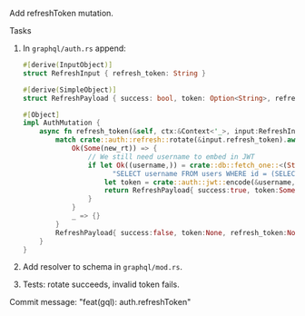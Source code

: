 Add refreshToken mutation.

Tasks
1. In `graphql/auth.rs` append:

   ```rust
   #[derive(InputObject)]
   struct RefreshInput { refresh_token: String }

   #[derive(SimpleObject)]
   struct RefreshPayload { success: bool, token: Option<String>, refresh_token: Option<String>, errors: Vec<String> }

   #[Object]
   impl AuthMutation {
       async fn refresh_token(&self, ctx:&Context<'_>, input:RefreshInput) -> RefreshPayload {
           match crate::auth::refresh::rotate(&input.refresh_token).await {
               Ok(Some(new_rt)) => {
                   // We still need username to embed in JWT
                   if let Ok((username,)) = crate::db::fetch_one::<(String,)>(
                         "SELECT username FROM users WHERE id = (SELECT user_id FROM refresh_tokens WHERE token = ?1)", (&new_rt,)).await {
                       let token = crate::auth::jwt::encode(&username, 24*60*60).unwrap();
                       return RefreshPayload{ success:true, token:Some(token), refresh_token:Some(new_rt), errors:vec![] }
                   }
               }
               _ => {}
           }
           RefreshPayload{ success:false, token:None, refresh_token:None, errors:vec!["TOKEN_INVALID".into()] }
       }
   }
   ```

2. Add resolver to schema in `graphql/mod.rs`.

3. Tests: rotate succeeds, invalid token fails.

Commit message: "feat(gql): auth.refreshToken"
